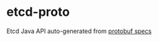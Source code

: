 # etcd-proto

Etcd Java API auto-generated from [protobuf specs](https://github.com/etcd-io/etcd/blob/release-3.4/etcdserver/etcdserverpb/rpc.proto)
